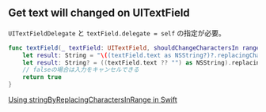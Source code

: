 ## Get text will changed on UITextField

`UITextFieldDelegate` と `textField.delegate = self` の指定が必要。

```swift
func textField(_ textField: UITextField, shouldChangeCharactersIn range: NSRange, replacementString string: String) -> Bool {
    let result: String = "\((textField.text as NSString?)?.replacingCharacters(in: range, with: string) ?? string)"
    let result: String? = ((textField.text ?? "") as NSString).replacingCharacters(in: range, with: string)
    // falseの場合は入力をキャンセルできる
    return true
}
```

[Using stringByReplacingCharactersInRange in Swift](https://stackoverflow.com/questions/24015848/using-stringbyreplacingcharactersinrange-in-swift)
